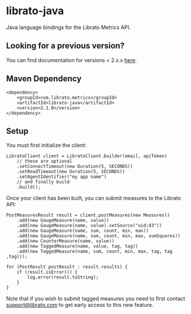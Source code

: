 # librato-java

Java language bindings for the Librato Metrics API.

## Looking for a previous version? 

You can find documentation for versions  < 2.x.x [here](Legacy.md).

## Maven Dependency

    <dependency>
        <groupId>com.librato.metrics</groupId>
        <artifactId>librato-java</artifactId>
        <version>2.1.0</version>
    </dependency>

## Setup

You must first initialize the client:

    LibratoClient client = LibratoClient.builder(email, apiToken)
        // these are optional
        .setConnectTimeout(new Duration(5, SECONDS))
        .setReadTimeout(new Duration(5, SECONDS))
        .setAgentIdentifier("my app name")
        // and finally build
        .build();
    
Once your client has been built, you can submit measures to the Librato
API:

    PostMeasuresResult result = client.postMeasures(new Measures()
        .add(new GaugeMeasure(name, value))
        .add(new GaugeMeasure(name, value).setSource("uid:43"))
        .add(new GaugeMeasure(name, sum, count, min, max))
        .add(new GaugeMeasure(name, sum, count, min, max, sumSquares))
        .add(new CounterMeasure(name, value))
        .add(new TaggedMeasure(name, value, tag, tag))
        .add(new TaggedMeasure(name, sum, count, min, max, tag, tag ,tag)));
    
    for (PostResult postResult : result.results) {
        if (result.isError()) {
            log.error(result.toString);
        }
    }

Note that if you wish to submit tagged measures you need to first contact
support@librato.com to get early access to this new feature.


